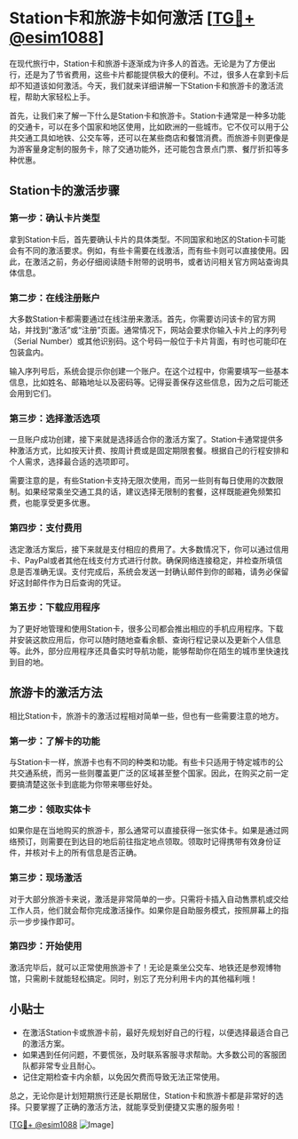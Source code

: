 # Station卡和旅游卡如何激活 [[TG💪+ @esim1088](https://t.me/s/esim1088)]

在现代旅行中，Station卡和旅游卡逐渐成为许多人的首选。无论是为了方便出行，还是为了节省费用，这些卡片都能提供极大的便利。不过，很多人在拿到卡后却不知道该如何激活。今天，我们就来详细讲解一下Station卡和旅游卡的激活流程，帮助大家轻松上手。

首先，让我们来了解一下什么是Station卡和旅游卡。Station卡通常是一种多功能的交通卡，可以在多个国家和地区使用，比如欧洲的一些城市。它不仅可以用于公共交通工具如地铁、公交车等，还可以在某些商店和餐馆消费。而旅游卡则更像是为游客量身定制的服务卡，除了交通功能外，还可能包含景点门票、餐厅折扣等多种优惠。

## Station卡的激活步骤

### 第一步：确认卡片类型

拿到Station卡后，首先要确认卡片的具体类型。不同国家和地区的Station卡可能会有不同的激活要求。例如，有些卡需要在线激活，而有些卡则可以直接使用。因此，在激活之前，务必仔细阅读随卡附带的说明书，或者访问相关官方网站查询具体信息。

### 第二步：在线注册账户

大多数Station卡都需要通过在线注册来激活。首先，你需要访问该卡的官方网站，并找到“激活”或“注册”页面。通常情况下，网站会要求你输入卡片上的序列号（Serial Number）或其他识别码。这个号码一般位于卡片背面，有时也可能印在包装盒内。

输入序列号后，系统会提示你创建一个账户。在这个过程中，你需要填写一些基本信息，比如姓名、邮箱地址以及密码等。记得妥善保存这些信息，因为之后可能还会用到它们。

### 第三步：选择激活选项

一旦账户成功创建，接下来就是选择适合你的激活方案了。Station卡通常提供多种激活方式，比如按天计费、按周计费或是固定期限套餐。根据自己的行程安排和个人需求，选择最合适的选项即可。

需要注意的是，有些Station卡支持无限次使用，而另一些则有每日使用的次数限制。如果经常乘坐交通工具的话，建议选择无限制的套餐，这样既能避免频繁扣费，也能享受更多优惠。

### 第四步：支付费用

选定激活方案后，接下来就是支付相应的费用了。大多数情况下，你可以通过信用卡、PayPal或者其他在线支付方式进行付款。确保网络连接稳定，并检查所填信息是否准确无误。支付完成后，系统会发送一封确认邮件到你的邮箱，请务必保留好这封邮件作为日后查询的凭证。

### 第五步：下载应用程序

为了更好地管理和使用Station卡，很多公司都会推出相应的手机应用程序。下载并安装这款应用后，你可以随时随地查看余额、查询行程记录以及更新个人信息等。此外，部分应用程序还具备实时导航功能，能够帮助你在陌生的城市里快速找到目的地。

## 旅游卡的激活方法

相比Station卡，旅游卡的激活过程相对简单一些，但也有一些需要注意的地方。

### 第一步：了解卡的功能

与Station卡一样，旅游卡也有不同的种类和功能。有些卡只适用于特定城市的公共交通系统，而另一些则覆盖更广泛的区域甚至整个国家。因此，在购买之前一定要搞清楚这张卡到底能为你带来哪些好处。

### 第二步：领取实体卡

如果你是在当地购买的旅游卡，那么通常可以直接获得一张实体卡。如果是通过网络预订，则需要在到达目的地后前往指定地点领取。领取时记得携带有效身份证件，并核对卡上的所有信息是否正确。

### 第三步：现场激活

对于大部分旅游卡来说，激活是非常简单的一步。只需将卡插入自动售票机或交给工作人员，他们就会帮你完成激活操作。如果你是自助服务模式，按照屏幕上的指示一步步操作即可。

### 第四步：开始使用

激活完毕后，就可以正常使用旅游卡了！无论是乘坐公交车、地铁还是参观博物馆，只需刷卡就能轻松搞定。同时，别忘了充分利用卡内的其他福利哦！

## 小贴士

- 在激活Station卡或旅游卡前，最好先规划好自己的行程，以便选择最适合自己的激活方案。
- 如果遇到任何问题，不要慌张，及时联系客服寻求帮助。大多数公司的客服团队都非常专业且耐心。
- 记住定期检查卡内余额，以免因欠费而导致无法正常使用。

总之，无论你是计划短期旅行还是长期居住，Station卡和旅游卡都是非常好的选择。只要掌握了正确的激活方法，就能享受到便捷又实惠的服务啦！

[[TG💪+ @esim1088](https://t.me/s/esim1088) ![Image](https://i.postimg.cc/4NQfJmqS/Snipaste-2025-05-13-00-14-12.png)]